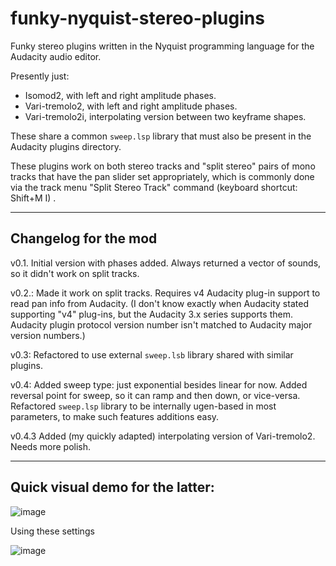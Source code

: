 # funky-nyquist-stereo-plugins
Funky stereo plugins written in the Nyquist programming language for the Audacity audio editor.

Presently just:

* Isomod2, with left and right amplitude phases.
* Vari-tremolo2, with left and right amplitude phases.
* Vari-tremolo2i, interpolating version between two keyframe shapes.

These share a common `sweep.lsp` library that must also be present in the Audacity plugins directory.

These plugins work on both stereo tracks and "split stereo" pairs of mono tracks that have the 
pan slider set appropriately, which is commonly done via the track menu "Split Stereo Track" command (keyboard shortcut: Shift+M I) .

----

## Changelog for the mod

v0.1. Initial version with phases added. Always returned a vector of sounds, so it didn't work on split tracks.

v0.2.: Made it work on split tracks. Requires v4 Audacity plug-in support to read pan info from Audacity. (I don't know exactly when Audacity stated supporting "v4" plug-ins, but the Audacity 3.x series supports them. Audacity plugin protocol version number isn't matched to Audacity major version numbers.)

v0.3: Refactored to use external `sweep.lsb` library shared with similar plugins.

v0.4: Added sweep type: just exponential besides linear for now. Added reversal point for sweep, so it can ramp and then down, or vice-versa. Refactored `sweep.lsp` library to be internally ugen-based in most parameters, to make such features additions easy. 

v0.4.3 Added (my quickly adapted) interpolating version of Vari-tremolo2. Needs more polish.

----
## Quick visual demo for the latter:

![image](https://user-images.githubusercontent.com/97036286/148672528-c699f31e-3f53-47bb-bb5f-d232afb1c0e6.png)

Using these settings

![image](https://user-images.githubusercontent.com/97036286/148672553-d3a1ee5f-904e-416a-a0ec-43adc1b16827.png)


